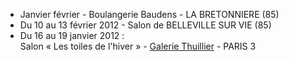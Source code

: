 * Janvier février - Boulangerie Baudens - LA BRETONNIERE (85)
* Du 10 au 13 février 2012 - Salon de BELLEVILLE SUR VIE (85)
* Du 16 au 19 janvier 2012 : <br> Salon « Les toiles de l'hiver » - [Galerie Thuillier](http://galeriethuillier.free.fr) - PARIS 3
